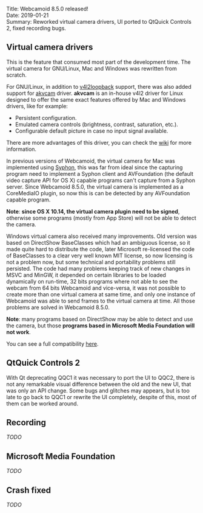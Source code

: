 Title: Webcamoid 8.5.0 released!  
Date: 2019-01-21  
Summary: Reworked virtual camera drivers, UI ported to QtQuick Controls 2, fixed recording bugs.  

## Virtual camera drivers

This is the feature that consumed most part of the development time. The virtual camera for GNU/Linux, Mac and Windows was rewritten from scratch.
  
For GNU/Linux, in addition to [v4l2loopback](https://github.com/umlaeute/v4l2loopback) support, there was also added support for [akvcam](https://github.com/webcamoid/webcamoid/akvcam) driver. **akvcam** is an in-house v4l2 driver for Linux designed to offer the same exact features offered by Mac and Windows drivers, like for example:

* Persistent configuration.
* Emulated camera controls (brightness, contrast, saturation, etc.).
* Configurable default picture in case no input signal available.

There are more advantages of this driver, you can check the [wiki](https://github.com/webcamoid/akvcam/wiki) for more information.
  
In previous versions of Webcamoid, the virtual camera for Mac was implemented using [Syphon](https://github.com/Syphon), this was far from ideal since the capturing program need to implement a Syphon client and AVFoundation (the default video capture API for OS X) capable programs can't capture from a Syphon server. Since Webcamoid 8.5.0, the virtual camera is implemented as a CoreMediaIO plugin, so now this is can be detected by any AVFoundation capable program.
  
**Note**: **since OS X 10.14, the virtual camera plugin need to be signed**, otherwise some programs (mostly from App Store) will not be able to detect the camera.
  
Windows virtual camera also received many improvements. Old version was based on DirectShow BaseClasses which had an ambiguous license, so it made quite hard to distribute the code, later Microsoft re-licensed the code of BaseClasses to a clear very well known MIT license, so now licensing is not a problem now, but some technical and portability problems still persisted. The code had many problems keeping track of new changes in MSVC and MinGW, it depended on  certain libraries to be loaded dynamically on run-time, 32 bits programs where not able to see the webcam from 64 bits Webcamoid and vice-versa, it was not possible to create more than one virtual camera at same time, and only one instance of Webcamoid was able to send frames to the virtual camera at time. All those problems are solved in Webcamoid 8.5.0.
  
**Note**: many programs based on DirectShow may be able to detect and use the camera, but those **programs based in Microsoft Media Foundation will not work**.
  
You can see a full compatibility [here](https://github.com/webcamoid/webcamoid/wiki/Virtual-camera-support).

## QtQuick Controls 2

With Qt deprecating QQC1 it was necessary to port the UI to QQC2, there is not any remarkable visual difference between the old and the new UI, that was only an API change. Some bugs and glitches may appears, but is too late to go back to QQC1 or rewrite the UI completely, despite of this, most of them can be worked around.

## Recording

_TODO_

## Microsoft Media Foundation

_TODO_

## Crash fixed

_TODO_
